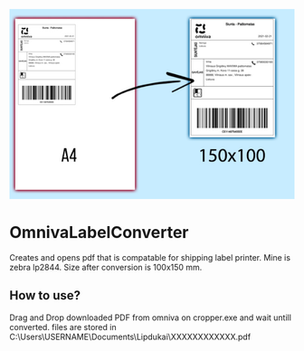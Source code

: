[![omniva](https://github.com/VeryFastSnail/OmnivaLabelConverter/raw/main/src/banner.jpg "omniva")](https://github.com/VeryFastSnail/OmnivaLabelConverter/raw/main/src/banner.jpg "omniva")

# OmnivaLabelConverter
Creates and opens pdf that is compatable for shipping label printer. Mine is zebra lp2844.
Size after conversion is 100x150 mm.

## How to use?
Drag and Drop downloaded PDF from omniva on cropper.exe and wait untill converted. files are stored in C:\Users\USERNAME\Documents\Lipdukai\XXXXXXXXXXXX.pdf
